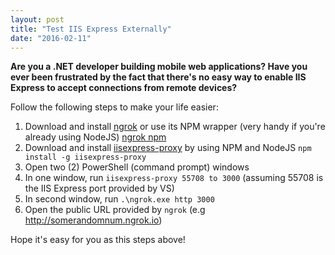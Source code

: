```yaml
---
layout: post
title: "Test IIS Express Externally"
date: "2016-02-11"
---
```

**Are you a .NET developer building mobile web applications? Have you ever been frustrated by the fact that there's no easy way to enable IIS Express to accept connections from remote devices?**

<!--more-->

Follow the following steps to make your life easier:

1. Download and install [ngrok](https://ngrok.com/download) or use its NPM wrapper (very handy if you're already using NodeJS) [ngrok npm](https://www.npmjs.com/package/ngrok)
2. Download and install [iisexpress-proxy](https://github.com/icflorescu/iisexpress-proxy) by using NPM and NodeJS `npm install -g iisexpress-proxy`
3. Open two (2) PowerShell (command prompt) windows
4. In one window, run `iisexpress-proxy 55708 to 3000` (assuming 55708 is the IIS Express port provided by VS)
5. In second window, run `.\ngrok.exe http 3000`
6. Open the public URL provided by `ngrok` (e.g http://somerandomnum.ngrok.io)

Hope it's easy for you as this steps above!
